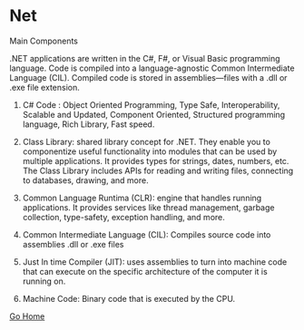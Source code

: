 # Net

Main Components

.NET applications are written in the C#, F#, or Visual Basic programming language. Code is compiled into a language-agnostic Common Intermediate Language (CIL). Compiled code is stored in assemblies—files with a .dll or .exe file extension.

1. C# Code : Object Oriented Programming, Type Safe, Interoperability, Scalable and Updated, Component Oriented, Structured programming language, Rich Library, Fast speed.
2. Class Library: shared library concept for .NET. They enable you to componentize useful functionality into modules that can be used by multiple applications.  It provides types for strings, dates, numbers, etc. The Class Library includes APIs for reading and writing files, connecting to databases, drawing, and more.
3. Common Language Runtima (CLR): engine that handles running applications. It provides services like thread management, garbage collection, type-safety, exception handling, and more.

4. Common Intermediate Language (CIL): Compiles source code into assemblies .dll or .exe files
5. Just In time Compiler (JIT): uses assemblies to turn into machine code that can execute on the specific architecture of the computer it is running on.
6. Machine Code: Binary code that is executed by the CPU.


[Go Home](https://github.com/lreb/software-developer-technical-info)
